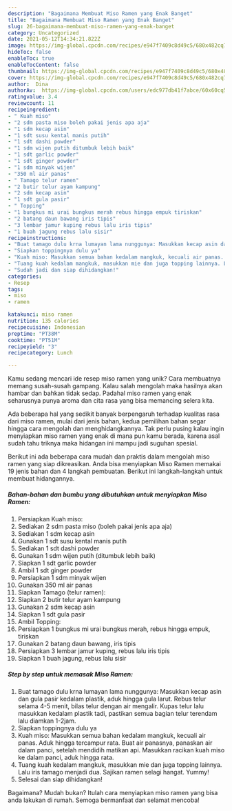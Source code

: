 ```yaml
---
description: "Bagaimana Membuat Miso Ramen yang Enak Banget"
title: "Bagaimana Membuat Miso Ramen yang Enak Banget"
slug: 26-bagaimana-membuat-miso-ramen-yang-enak-banget
category: Uncategorized
date: 2021-05-12T14:34:21.822Z
image: https://img-global.cpcdn.com/recipes/e947f7409c8d49c5/680x482cq70/miso-ramen-foto-resep-utama.jpg
hideToc: false
enableToc: true
enableTocContent: false
thumbnail: https://img-global.cpcdn.com/recipes/e947f7409c8d49c5/680x482cq70/miso-ramen-foto-resep-utama.jpg
cover: https://img-global.cpcdn.com/recipes/e947f7409c8d49c5/680x482cq70/miso-ramen-foto-resep-utama.jpg
author:  Dina
authorAv:  https://img-global.cpcdn.com/users/edc977db41f7abce/60x60cq50/avatar.jpg
ratingvalue: 3.4
reviewcount: 11
recipeingredient:
- " Kuah miso"
- "2 sdm pasta miso boleh pakai jenis apa aja"
- "1 sdm kecap asin"
- "1 sdt susu kental manis putih"
- "1 sdt dashi powder"
- "1 sdm wijen putih ditumbuk lebih baik"
- "1 sdt garlic powder"
- "1 sdt ginger powder"
- "1 sdm minyak wijen"
- "350 ml air panas"
- " Tamago telur ramen"
- "2 butir telur ayam kampung"
- "2 sdm kecap asin"
- "1 sdt gula pasir"
- " Topping"
- "1 bungkus mi urai bungkus merah rebus hingga empuk tiriskan"
- "2 batang daun bawang iris tipis"
- "3 lembar jamur kuping rebus lalu iris tipis"
- "1 buah jagung rebus lalu sisir"
recipeinstructions:
- "Buat tamago dulu krna lumayan lama nunggunya: Masukkan kecap asin dan gula pasir kedalam plastik, aduk hingga gula larut. Rebus telur selama 4-5 menit, bilas telur dengan air mengalir. Kupas telur lalu masukkan kedalam plastik tadi, pastikan semua bagian telur terendam lalu diamkan 1-2jam."
- "Siapkan toppingnya dulu ya"
- "Kuah miso: Masukkan semua bahan kedalam mangkuk, kecuali air panas. Aduk hingga tercampur rata. Buat air panasnya, panaskan air dalam panci, setelah mendidih matikan api. Masukkan racikan kuah miso ke dalam panci, aduk hingga rata."
- "Tuang kuah kedalam mangkuk, masukkan mie dan juga topping lainnya. Lalu iris tamago menjadi dua. Sajikan ramen selagi hangat. Yummy!"
- "Sudah jadi dan siap dihidangkan!"
categories:
- Resep
tags:
- miso
- ramen

katakunci: miso ramen 
nutrition: 135 calories
recipecuisine: Indonesian
preptime: "PT38M"
cooktime: "PT51M"
recipeyield: "3"
recipecategory: Lunch

---
```



Kamu sedang mencari ide resep miso ramen yang unik? Cara membuatnya memang susah-susah gampang. Kalau salah mengolah maka hasilnya akan hambar dan bahkan tidak sedap. Padahal miso ramen yang enak seharusnya punya aroma dan cita rasa yang bisa memancing selera kita.




Ada beberapa hal yang sedikit banyak berpengaruh terhadap kualitas rasa dari miso ramen, mulai dari jenis bahan, kedua pemilihan bahan segar hingga cara mengolah dan menghidangkannya. Tak perlu pusing kalau ingin menyiapkan miso ramen yang enak di mana pun kamu berada, karena asal sudah tahu triknya maka hidangan ini mampu jadi suguhan spesial.


Berikut ini ada beberapa cara mudah dan praktis dalam mengolah miso ramen yang siap dikreasikan. Anda bisa menyiapkan Miso Ramen memakai 19 jenis bahan dan 4 langkah pembuatan. Berikut ini langkah-langkah untuk membuat hidangannya.

<!--inarticleads1-->

##### Bahan-bahan dan bumbu yang dibutuhkan untuk menyiapkan Miso Ramen:

1. Persiapkan  Kuah miso:
1. Sediakan 2 sdm pasta miso (boleh pakai jenis apa aja)
1. Sediakan 1 sdm kecap asin
1. Gunakan 1 sdt susu kental manis putih
1. Sediakan 1 sdt dashi powder
1. Gunakan 1 sdm wijen putih (ditumbuk lebih baik)
1. Siapkan 1 sdt garlic powder
1. Ambil 1 sdt ginger powder
1. Persiapkan 1 sdm minyak wijen
1. Gunakan 350 ml air panas
1. Siapkan  Tamago (telur ramen):
1. Siapkan 2 butir telur ayam kampung
1. Gunakan 2 sdm kecap asin
1. Siapkan 1 sdt gula pasir
1. Ambil  Topping:
1. Persiapkan 1 bungkus mi urai bungkus merah, rebus hingga empuk, tiriskan
1. Gunakan 2 batang daun bawang, iris tipis
1. Persiapkan 3 lembar jamur kuping, rebus lalu iris tipis
1. Siapkan 1 buah jagung, rebus lalu sisir




<!--inarticleads2-->

##### Step by step untuk memasak Miso Ramen:

1. Buat tamago dulu krna lumayan lama nunggunya: Masukkan kecap asin dan gula pasir kedalam plastik, aduk hingga gula larut. Rebus telur selama 4-5 menit, bilas telur dengan air mengalir. Kupas telur lalu masukkan kedalam plastik tadi, pastikan semua bagian telur terendam lalu diamkan 1-2jam.
1. Siapkan toppingnya dulu ya
1. Kuah miso: Masukkan semua bahan kedalam mangkuk, kecuali air panas. Aduk hingga tercampur rata. Buat air panasnya, panaskan air dalam panci, setelah mendidih matikan api. Masukkan racikan kuah miso ke dalam panci, aduk hingga rata.
1. Tuang kuah kedalam mangkuk, masukkan mie dan juga topping lainnya. Lalu iris tamago menjadi dua. Sajikan ramen selagi hangat. Yummy!
1. Selesai dan siap dihidangkan!



Bagaimana? Mudah bukan? Itulah cara menyiapkan miso ramen yang bisa anda lakukan di rumah. Semoga bermanfaat dan selamat mencoba!
